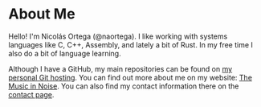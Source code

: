 # About Me

Hello! I'm Nicolás Ortega (@naortega). I like working with systems languages like C, C++, Assembly, and lately a bit of Rust. In my free time I also do a bit of language learning.

Although I have a GitHub, my main repositories can be found on [my personal Git hosting](https://code.ortegas.org/nortega/). You can find out more about me on my website: [The Music in Noise](https://themusicinnoise.net/). You can also find my contact information there on the [contact page](https://themusicinnoise.net/contact.html).
